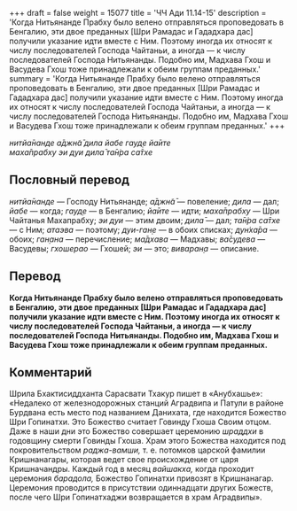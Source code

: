 +++
draft = false
weight = 15077
title = 'ЧЧ Ади 11.14-15'
description = 'Когда Нитьянанде Прабху было велено отправляться проповедовать в Бенгалию, эти двое преданных [Шри Рамадас и Гададхара дас] получили указание идти вместе с Ним. Поэтому иногда их относят к числу последователей Господа Чайтаньи, а иногда — к числу последователей Господа Нитьянанды. Подобно им, Мадхава Гхош и Васудева Гхош тоже принадлежали к обеим группам преданных.'
summary = 'Когда Нитьянанде Прабху было велено отправляться проповедовать в Бенгалию, эти двое преданных [Шри Рамадас и Гададхара дас] получили указание идти вместе с Ним. Поэтому иногда их относят к числу последователей Господа Чайтаньи, а иногда — к числу последователей Господа Нитьянанды. Подобно им, Мадхава Гхош и Васудева Гхош тоже принадлежали к обеим группам преданных.'
+++

_нитйа̄нанде а̄джн̃а̄ дила йабе гауд̣е йа̄ите  
маха̄прабху эи дуи дила̄ та̄н̇ра са̄тхе_

## Пословный перевод

_нитйа̄нанде_ — Господу Нитьянанде; _а̄джн̃а̄_ — повеление; _дила_ — дал; _йабе_ — когда; _гауд̣е_ — в Бенгалию; _йа̄ите_ — идти; _маха̄прабху_ — Шри Чайтанья Махапрабху; _эи_ _дуи_ — этим двоим; _дила̄_ — дал; _та̄н̇ра_ _са̄тхе_ — с Ним; _атаэва_ — поэтому; _дуи_\-_ган̣е_ — в обоих списках; _дун̇ха̄ра_ — обоих; _ган̣ана_ — перечисление; _ма̄дхава_ — Мадхавы; _ва̄судева_ — Васудевы; _гхошерао_ — Гхошей; _эи_ — это; _виваран̣а_ — описание.

## Перевод

**Когда Нитьянанде Прабху было велено отправляться проповедовать в Бенгалию, эти двое преданных \[Шри Рамадас и Гададхара дас\] получили указание идти вместе с Ним. Поэтому иногда их относят к числу последователей Господа Чайтаньи, а иногда — к числу последователей Господа Нитьянанды. Подобно им, Мадхава Гхош и Васудева Гхош тоже принадлежали к обеим группам преданных.**

## Комментарий

Шрила Бхактисиддханта Сарасвати Тхакур пишет в «Анубхашье»: «Недалеко от железнодорожных станций Аградвипа и Патули в районе Бурдвана есть место под названием Данихата, где находится Божество Шри Гопинатхи. Это Божество считает Говинду Гхоша Своим отцом. Даже в наши дни это Божество совершает церемонию _шраддхи_ в годовщину смерти Говинды Гхоша. Храм этого Божества находится под покровительством _раджа-вамши,_ т. е. потомков царской фамилии Кришнанагары, которая ведет свое происхождение от царя Кришначандры. Каждый год в месяц _вайшакха,_ когда проходит церемония _барадола,_ Божество Гопинатхи привозят в Кришнанагар. Церемония проводится в присутствии одиннадцати других Божеств, после чего Шри Гопинатхаджи возвращается в храм Аградвипы».

